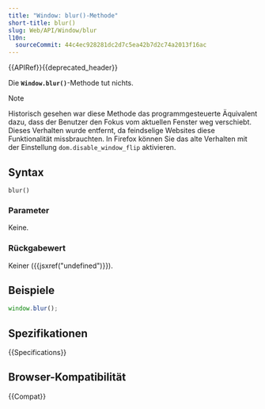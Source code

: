 ```yaml
---
title: "Window: blur()-Methode"
short-title: blur()
slug: Web/API/Window/blur
l10n:
  sourceCommit: 44c4ec928281dc2d7c5ea42b7d2c74a2013f16ac
---
```


{{APIRef}}{{deprecated_header}}

Die **`Window.blur()`**-Methode tut nichts.

> [!NOTE]
> Historisch gesehen war diese Methode das programmgesteuerte Äquivalent dazu, dass der Benutzer den Fokus vom aktuellen Fenster weg verschiebt. Dieses Verhalten wurde entfernt, da feindselige Websites diese Funktionalität missbrauchten. In Firefox können Sie das alte Verhalten mit der Einstellung `dom.disable_window_flip` aktivieren.

## Syntax

```js-nolint
blur()
```

### Parameter

Keine.

### Rückgabewert

Keiner ({{jsxref("undefined")}}).

## Beispiele

```js
window.blur();
```

## Spezifikationen

{{Specifications}}

## Browser-Kompatibilität

{{Compat}}
